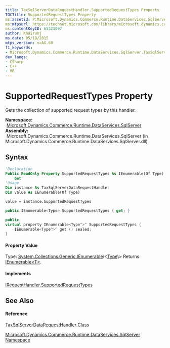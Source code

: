 ```yaml
---
title: TaxSqlServerDataRequestHandler.SupportedRequestTypes Property  (Microsoft.Dynamics.Commerce.Runtime.DataServices.SqlServer)
TOCTitle: SupportedRequestTypes Property
ms:assetid: P:Microsoft.Dynamics.Commerce.Runtime.DataServices.SqlServer.TaxSqlServerDataRequestHandler.SupportedRequestTypes
ms:mtpsurl: https://technet.microsoft.com/library/microsoft.dynamics.commerce.runtime.dataservices.sqlserver.taxsqlserverdatarequesthandler.supportedrequesttypes(v=AX.60)
ms:contentKeyID: 65321097
author: Khairunj
ms.date: 05/18/2015
mtps_version: v=AX.60
f1_keywords:
- Microsoft.Dynamics.Commerce.Runtime.DataServices.SqlServer.TaxSqlServerDataRequestHandler.SupportedRequestTypes
dev_langs:
- CSharp
- C++
- VB
---
```


# SupportedRequestTypes Property

Gets the collection of supported request types by this handler.

**Namespace:**  [Microsoft.Dynamics.Commerce.Runtime.DataServices.SqlServer](microsoft-dynamics-commerce-runtime-dataservices-sqlserver-namespace.md)  
**Assembly:**  Microsoft.Dynamics.Commerce.Runtime.DataServices.SqlServer (in Microsoft.Dynamics.Commerce.Runtime.DataServices.SqlServer.dll)

## Syntax

``` vb
'Declaration
Public ReadOnly Property SupportedRequestTypes As IEnumerable(Of Type)
    Get
'Usage
Dim instance As TaxSqlServerDataRequestHandler
Dim value As IEnumerable(Of Type)

value = instance.SupportedRequestTypes
```

``` csharp
public IEnumerable<Type> SupportedRequestTypes { get; }
```

``` c++
public:
virtual property IEnumerable<Type^>^ SupportedRequestTypes {
    IEnumerable<Type^>^ get () sealed;
}
```

#### Property Value

Type: [System.Collections.Generic.IEnumerable](https://technet.microsoft.com/library/9eekhta0\(v=ax.60\))\<[Type](https://technet.microsoft.com/library/42892f65\(v=ax.60\))\>  
Returns [IEnumerable\<T\>](https://technet.microsoft.com/library/9eekhta0\(v=ax.60\)).  

#### Implements

[IRequestHandler.SupportedRequestTypes](irequesthandler-supportedrequesttypes-property-microsoft-dynamics-commerce-runtime-workflow.md)  

## See Also

#### Reference

[TaxSqlServerDataRequestHandler Class](taxsqlserverdatarequesthandler-class-microsoft-dynamics-commerce-runtime-dataservices-sqlserver.md)

[Microsoft.Dynamics.Commerce.Runtime.DataServices.SqlServer Namespace](microsoft-dynamics-commerce-runtime-dataservices-sqlserver-namespace.md)


